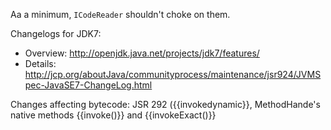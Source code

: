 Aa a minimum, `ICodeReader` shouldn't choke on them.

Changelogs for JDK7:
- Overview:
  http://openjdk.java.net/projects/jdk7/features/ 
- Details:
  http://jcp.org/aboutJava/communityprocess/maintenance/jsr924/JVMSpec-JavaSE7-ChangeLog.html

Changes affecting bytecode: 
  JSR 292 ({{invokedynamic}}, MethodHande's native methods {{invoke()}} and {{invokeExact()}}

